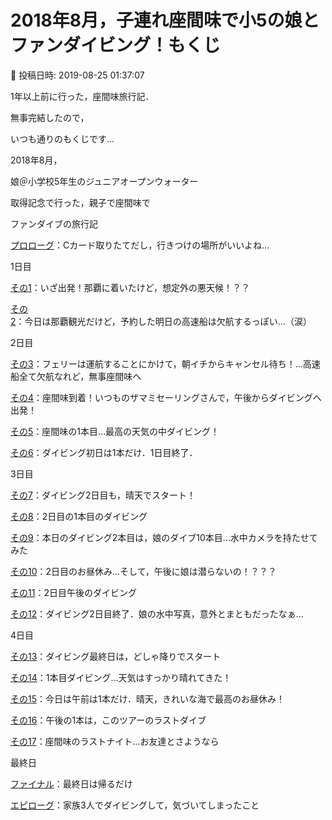 # 2018年8月，子連れ座間味で小5の娘とファンダイビング！もくじ

📅 投稿日時: 2019-08-25 01:37:07

1年以上前に行った，座間味旅行記．


無事完結したので，


いつも通りのもくじです…





2018年8月，


娘＠小学校5年生のジュニアオープンウォーター


取得記念で行った，親子で座間味で


ファンダイブの旅行記





[プロローグ](e1a65d10f78851add0507d4c499dde50e.md)：Cカード取りたてだし，行きつけの場所がいいよね…





1日目


[その1](ec59e3f2ec3ad30dda2e68b51d6c2b244.md)：いざ出発！那覇に着いたけど，想定外の悪天候！？？


[その2](e279909dfa5a059ed137024ea1a534485.md)：今日は那覇観光だけど，予約した明日の高速船は欠航するっぽい…（涙）





2日目


[その3](ef33b20a551738a062f89f97bfb36a34c.md)：フェリーは運航することにかけて，朝イチからキャンセル待ち！…高速船全て欠航なれど，無事座間味へ


[その4](e3884f3df5eef37d6e6240663da204398.md)：座間味到着！いつものザマミセーリングさんで，午後からダイビングへ出発！


[その5](ecaa5124141309bc2e1e8b1725c1aecab.md)：座間味の1本目…最高の天気の中ダイビング！


[その6](e5a57b2fdc8a8c1a34d5512f7551d0691.md)：ダイビング初日は1本だけ．1日目終了．





3日目


[その7](e4a47b21bab9411296b38a9a1497fa630.md)：ダイビング2日目も，晴天でスタート！


[その8](ef314ef161809d1564a50b2ab531ce0b2.md)：2日目の1本目のダイビング


[その9](e2114246a688bed9c0240dfec08b9e81d.md)：本日のダイビング2本目は，娘のダイブ10本目…水中カメラを持たせてみた


[その10](ed55461f697210a74ee4dfe16120e1377.md)：2日目のお昼休み…そして，午後に娘は潜らないの！？？？


[その11](ee4b260d5b8d50161fc2874404d0df8c6.md)：2日目午後のダイビング


[その12](e78a6b530a8f835005711ba4fcff90c61.md)：ダイビング2日目終了．娘の水中写真，意外とまともだったなぁ…





4日目


[その13](e537070ebec734fb8178aec763bbac59a.md)：ダイビング最終日は，どしゃ降りでスタート


[その14](e8a8758ebef5c6fde3d366d2faa54f250.md)：1本目ダイビング…天気はすっかり晴れてきた！


[その15](ee57c7dcb40f99dbc1bf826334ce27c37.md)：今日は午前は1本だけ．晴天，きれいな海で最高のお昼休み！


[その16](ed548e970ea9f06e1b494b2562dfb53d6.md)：午後の1本は，このツアーのラストダイブ


[その17](e537070ebec734fb8178aec763bbac59a.md)：座間味のラストナイト…お友達とさようなら





最終日


[ファイナル](ecca02ea781acfba5530ec9582d7f5d48.md)：最終日は帰るだけ





[エピローグ](eec2c052111bdf777b5a75e67d6043187.md)：家族3人でダイビングして，気づいてしまったこと
